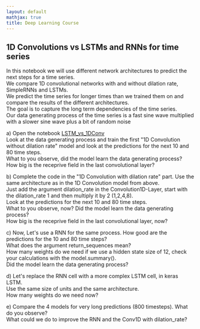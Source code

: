 ```yaml
---
layout: default
mathjax: true
title: Deep Learning Course 
---
```

## 1D Convolutions vs LSTMs and RNNs for time series
 
In this notebook we will use different network architectures to predict the next steps for a time series.   
We compare 1D convolutional networks with and without dilation rate, SimpleRNNs and LSTMs.  
We predict the time series for longer times than we trained them on and compare the results of the different architectures.   
The goal is to capture the long term dependencies of the time series.  
Our data generating process of the time series is a fast sine wave multiplied with a slower sine wave plus a bit of random noise


a) Open the notebook [LSTM_vs_1DConv](https://github.com/tensorchiefs/dl_course_2018/blob/master/notebooks/12_LSTM_vs_1DConv.ipynb)  
Look at the data generating process and train the first "1D Convolution without dilation rate" model and look at the predictions for the next
10 and 80 time steps.  
What to you observe, did the model learn the data generating process?  
How big is the receprive field in the last convolutional layer?


b) Complete the code in the "1D Convolution with dilation rate" part. Use the same architecture as in the 1D Convolution model from above.  
Just add the argument dilation_rate in the Convolution1D-Layer, start with the dilation_rate 1 and then multiply it by 2 (1,2,4,8).  
Look at the predictions for the next 10 and 80 time steps.  
What to you observe, now? Did the model learn the data generating process?  
How big is the receprive field in the last convolutional layer, now?


c) Now, Let's use a RNN for the same process. How good are the predictions for the 10 and 80 time steps?  
What does the argument return_sequences mean?   
How many weights do we need if we use a hidden state size of 12, check your calculations with the model.summary().    
Did the model learn the data generating process?  


d) Let's replace the RNN cell with a more complex LSTM cell, in keras LSTM.  
Use the same size of units and the same architecture.  
How many weights do we need now?

e) Compare the 4 models for very long predictions (800 timesteps).
What do you observe?  
What could we do to improve the RNN and the Conv1D with dilation_rate?
